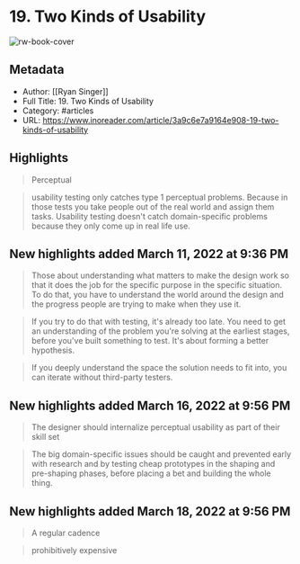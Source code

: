 # 19. Two Kinds of Usability

![rw-book-cover](https://readwise-assets.s3.amazonaws.com/static/images/article0.00998d930354.png)

## Metadata
- Author: [[Ryan Singer]]
- Full Title: 19. Two Kinds of Usability
- Category: #articles
- URL: https://www.inoreader.com/article/3a9c6e7a9164e908-19-two-kinds-of-usability

## Highlights
> Perceptual



> usability testing only catches type 1 perceptual problems. Because in those tests you take people out of the real world and assign them tasks. Usability testing doesn't catch domain-specific problems because they only come up in real life use.



## New highlights added March 11, 2022 at 9:36 PM
> Those about understanding what matters to make the design work so that it does the job for the specific purpose in the specific situation. To do that, you have to understand the world around the design and the progress people are trying to make when they use it.



> If you try to do that with testing, it's already too late. You need to get an understanding of the problem you're solving at the earliest stages, before you've built something to test. It's about forming a better hypothesis.



> If you deeply understand the space the solution needs to fit into, you can iterate without third-party testers.



## New highlights added March 16, 2022 at 9:56 PM
> The designer should internalize perceptual usability as part of their skill set



> The big domain-specific issues should be caught and prevented early with research and by testing cheap prototypes in the shaping and pre-shaping phases, before placing a bet and building the whole thing.



## New highlights added March 18, 2022 at 9:56 PM
> A regular cadence



> prohibitively expensive



